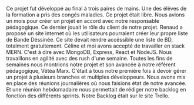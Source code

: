 Ce projet fut développé au final à trois paires de mains. Une des élèves de la formation a pris des congés maladies.
Ce projet était libre. Nous avions un mois pour créer un projet en accord avec notre responsable pédagogique. Ce dernier jouait le rôle du client de notre projet.
Renaud a proposé un site internet où les utilisateurs pourraient créer leur propre liste de Bande Déssinée. Ce site devait rendre accéssible une liste de BD, totalment gratuitement.
Céline et moi avons accepté de travailler en stack MERN. C'est à dire avec MongoDB, Express, React et NodeJS.
Nous travaillons en agilité avec des rush d'une semaine. Toutes les fins de semaines nous montrions notre projet et son avancée à notre référent pédagogique, Vétéa Marx. C'était à tous notre première fois à devoir gérer un projet à plusieurs branches et multiples développeurs.
Nous avons mis en place des réunions journalières où nous faisions état de notre avancée. Et une réunion hebdomadaire nous permettait de rédiger notre backlog en fonction des différents sprints. Notre Backlog était sur le site Trello.
